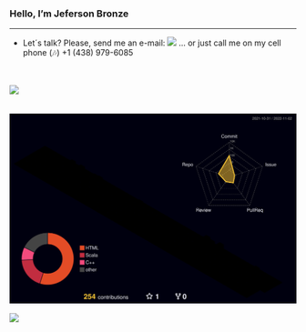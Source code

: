 ### Hello, I’m Jeferson Bronze
<hr>

- Let´s talk? Please, send me an e-mail: <a href = "mailto:jefersonbronze@gmail.com"><img src="https://img.shields.io/badge/-Gmail-db4a39?style=for-the-badge&logo=gmail&logoColor=white" target="_blank"></a>
... or just call me on my cell phone (🎶) +1 (438) 979-6085

<br>

<!-- Tecnologis que domino -->
<br>
<a href="https://skillicons.dev">
  <img src="https://skillicons.dev/icons?i=aws,linux,git,vim,vscode,cpp,css,html,nodejs,postgres,mongodb,docker,grafana,prometheus," />
</a>
<br>
<br>

![](./profile-3d-contrib/profile-night-rainbow.svg)

<!-- Endereços para contato -->

<div> 
<a href="https://www.linkedin.com/in/jefersonbronze/" target="_blank"><img src="https://img.shields.io/badge/-LinkedIn-%230077B5?style=for-the-badge&logo=linkedin&logoColor=white" target="_blank"></a>
</div>
